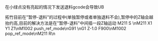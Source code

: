 在小绿点没有亮起的情况下发送退料gcode会导致UB

拓竹目前在"暂停-退料"的过程中(单独暂停或者单独退料不会),暂停中的Z轴会越抬约高,目前的解决方法是在"暂停-退料"中间插一段Z轴运动
M211 S \nM211 X1 Y1 Z1\nM1002 push_ref_mode\nG91 \nG1 Z-1.0 F900\nM1002 pop_ref_mode\nM211 R\n
